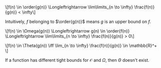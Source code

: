 \\[f(n) \in \order{g(n)} \Longleftrightarrow \lim\limits_{n \to \infty} \frac{f(n)}{g(n)} < \infty\\]

Intuitively, $f$ belonging to $\order{g(n)}$ means $g$ is an upper bound on $f$.

\\[f(n) \in \Omega(g(n)) \Longleftrightarrow g(n) \in \order{f(n)} \Longleftrightarrow \lim\limits_{n \to \infty} \frac{f(n)}{g(n)} > 0\\]


\\[f(n) \in \Theta(g(n)) \iff \lim_{n \to \infty} \frac{f(n)}{g(n)} \in \mathbb{R}^+ \\]

If a function has different tight bounds for $\mathcal{O}$ and $\Omega$, then $\Theta$ doesn't exist.